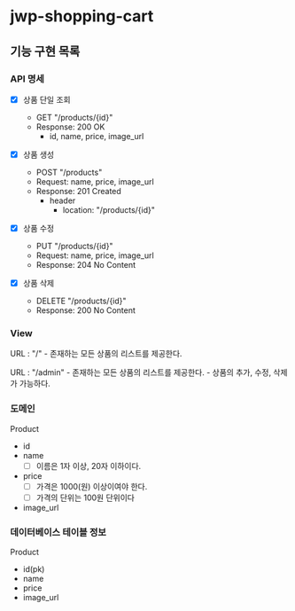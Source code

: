 # jwp-shopping-cart

## 기능 구현 목록

### API 명세

- [x] 상품 단일 조회
    - GET "/products/{id}"
    - Response: 200 OK
        - id, name, price, image_url

- [x] 상품 생성
  - POST "/products"
  - Request: name, price, image_url
  - Response: 201 Created
    - header
        - location: "/products/{id}"
- [x] 상품 수정
  - PUT "/products/{id}"
  - Request: name, price, image_url
  - Response: 204 No Content
- [x] 상품 삭제
  - DELETE "/products/{id}"
  - Response: 200 No Content

### View

URL : "/"
    - 존재하는 모든 상품의 리스트를 제공한다.

URL : "/admin"
    - 존재하는 모든 상품의 리스트를 제공한다.
    - 상품의 추가, 수정, 삭제가 가능하다.

### 도메인 

Product 
  - id
  - name
    - [ ] 이름은 1자 이상, 20자 이하이다.
  - price
    - [ ] 가격은 1000(원) 이상이여야 한다.
    - [ ] 가격의 단위는 100원 단위이다
  - image_url

### 데이터베이스 테이블 정보
  Product
  - id(pk)
  - name
  - price
  - image_url 

